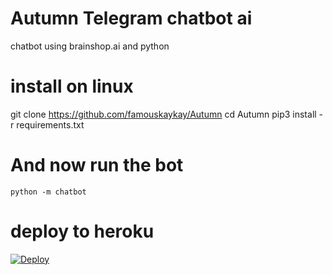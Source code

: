 # Autumn Telegram chatbot ai

chatbot using brainshop.ai and python

# install on linux

  git clone https://github.com/famouskaykay/Autumn
  cd Autumn
  pip3 install -r requirements.txt

# And now run the bot

    python -m chatbot

# deploy to heroku
  
[![Deploy](https://www.herokucdn.com/deploy/button.svg)](https://heroku.com/deploy?template=https://github.com/famouskaykay/Autumn)
